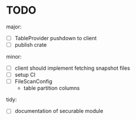 # TODO

major:
- [ ] TableProvider pushdown to client 
- [ ] publish crate

minor:
- [ ] client should implement fetching snapshot files
- [ ] setup CI
- [ ] FileScanConfig
    - table partition columns


tidy:
- [ ] documentation of securable module